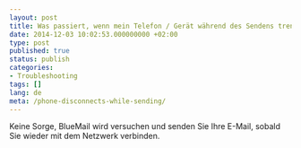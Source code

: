 ```yaml
---
layout: post
title: Was passiert, wenn mein Telefon / Gerät während des Sendens trennt?
date: 2014-12-03 10:02:53.000000000 +02:00
type: post
published: true
status: publish
categories:
- Troubleshooting
tags: []
lang: de
meta: /phone-disconnects-while-sending/
---
```


Keine Sorge, BlueMail wird versuchen und senden Sie Ihre E-Mail, sobald Sie wieder mit dem Netzwerk verbinden.
